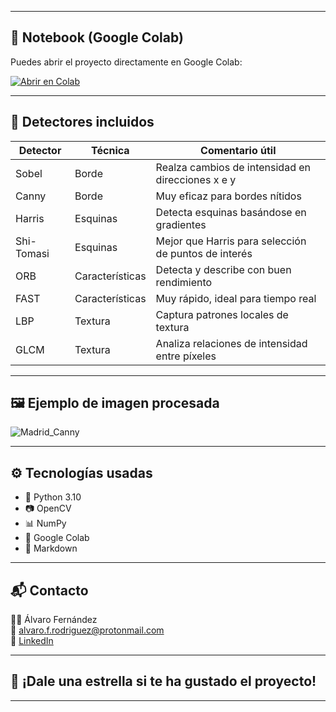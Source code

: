 
---

## 📓 Notebook (Google Colab)

Puedes abrir el proyecto directamente en Google Colab:

[![Abrir en Colab](https://colab.research.google.com/assets/colab-badge.svg)](ENLACE_A_TU_COLAB)

---

## 🧪 Detectores incluidos

| Detector         | Técnica          | Comentario útil                                         |
|------------------|------------------|---------------------------------------------------------|
| Sobel            | Borde            | Realza cambios de intensidad en direcciones x e y      |
| Canny            | Borde            | Muy eficaz para bordes nítidos                         |
| Harris           | Esquinas         | Detecta esquinas basándose en gradientes               |
| Shi-Tomasi       | Esquinas         | Mejor que Harris para selección de puntos de interés   |
| ORB              | Características  | Detecta y describe con buen rendimiento                |
| FAST             | Características  | Muy rápido, ideal para tiempo real                     |
| LBP              | Textura          | Captura patrones locales de textura                    |
| GLCM             | Textura          | Analiza relaciones de intensidad entre píxeles         |

---

## 🖼️ Ejemplo de imagen procesada


![Madrid_Canny](https://github.com/user-attachments/assets/f0cc37cc-3bde-40d8-a1b7-0157ab405710)

---

## ⚙️ Tecnologías usadas

- 🐍 Python 3.10
- 📷 OpenCV
- 📊 NumPy
- 📓 Google Colab
- 🧾 Markdown

---

## 📬 Contacto

👨‍💻 Álvaro Fernández  
📧 [alvaro.f.rodriguez@protonmail.com](mailto:alvaro.f.rodriguez@protonmail.com)  
🔗 [LinkedIn](https://www.linkedin.com/in/alvarofernandezoficial)

---

## 🌟 ¡Dale una estrella si te ha gustado el proyecto!

---



